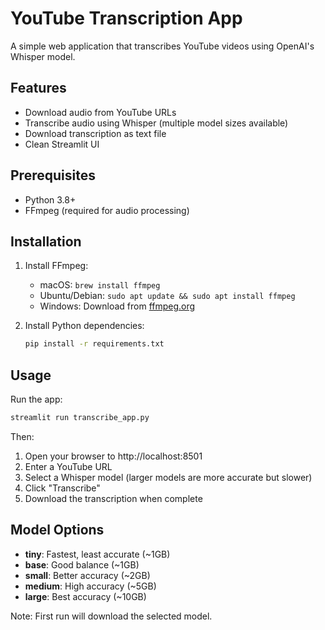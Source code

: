 # YouTube Transcription App

A simple web application that transcribes YouTube videos using OpenAI's Whisper model.

## Features
- Download audio from YouTube URLs
- Transcribe audio using Whisper (multiple model sizes available)
- Download transcription as text file
- Clean Streamlit UI

## Prerequisites
- Python 3.8+
- FFmpeg (required for audio processing)

## Installation

1. Install FFmpeg:
   - macOS: `brew install ffmpeg`
   - Ubuntu/Debian: `sudo apt update && sudo apt install ffmpeg`
   - Windows: Download from [ffmpeg.org](https://ffmpeg.org/download.html)

2. Install Python dependencies:
   ```bash
   pip install -r requirements.txt
   ```

## Usage

Run the app:
```bash
streamlit run transcribe_app.py
```

Then:
1. Open your browser to http://localhost:8501
2. Enter a YouTube URL
3. Select a Whisper model (larger models are more accurate but slower)
4. Click "Transcribe"
5. Download the transcription when complete

## Model Options
- **tiny**: Fastest, least accurate (~1GB)
- **base**: Good balance (~1GB)
- **small**: Better accuracy (~2GB)
- **medium**: High accuracy (~5GB)
- **large**: Best accuracy (~10GB)

Note: First run will download the selected model.